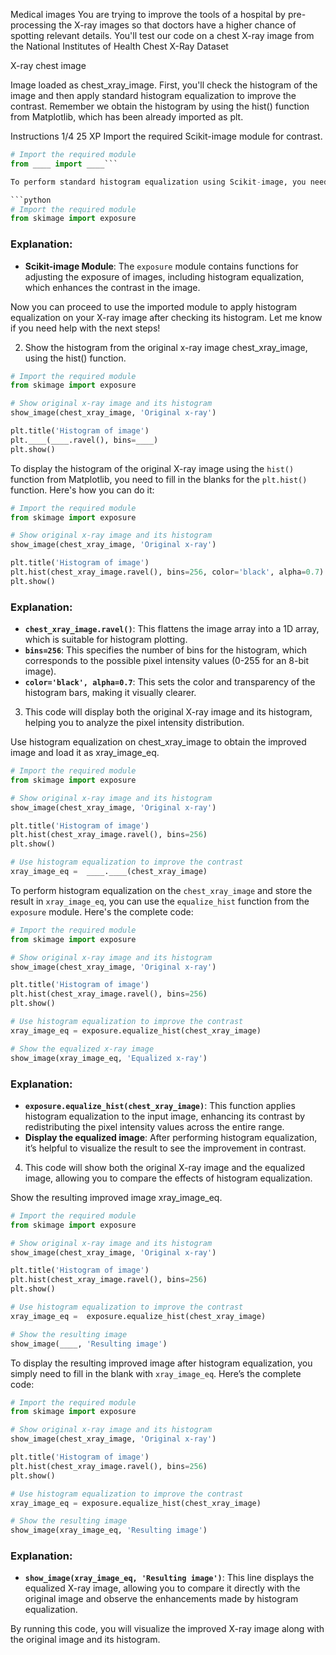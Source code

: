 Medical images
You are trying to improve the tools of a hospital by pre-processing the X-ray images so that doctors have a higher chance of spotting relevant details. You'll test our code on a chest X-ray image from the National Institutes of Health Chest X-Ray Dataset

X-ray chest image

Image loaded as chest_xray_image.
First, you'll check the histogram of the image and then apply standard histogram equalization to improve the contrast. Remember we obtain the histogram by using the hist() function from Matplotlib, which has been already imported as plt.

Instructions 1/4
25 XP
Import the required Scikit-image module for contrast.

```py
# Import the required module
from ____ import ____```

To perform standard histogram equalization using Scikit-image, you need to import the `exposure` module. Here’s how to fill in the blanks:

```python
# Import the required module
from skimage import exposure
```

### Explanation:
- **Scikit-image Module**: The `exposure` module contains functions for adjusting the exposure of images, including histogram equalization, which enhances the contrast in the image. 

Now you can proceed to use the imported module to apply histogram equalization on your X-ray image after checking its histogram. Let me know if you need help with the next steps!


2. Show the histogram from the original x-ray image chest_xray_image, using the hist() function.

```py
# Import the required module
from skimage import exposure

# Show original x-ray image and its histogram
show_image(chest_xray_image, 'Original x-ray')

plt.title('Histogram of image')
plt.____(____.ravel(), bins=____)
plt.show()
```

To display the histogram of the original X-ray image using the `hist()` function from Matplotlib, you need to fill in the blanks for the `plt.hist()` function. Here's how you can do it:

```python
# Import the required module
from skimage import exposure

# Show original x-ray image and its histogram
show_image(chest_xray_image, 'Original x-ray')

plt.title('Histogram of image')
plt.hist(chest_xray_image.ravel(), bins=256, color='black', alpha=0.7)  # Use 256 bins for pixel intensity values
plt.show()
```

### Explanation:
- **`chest_xray_image.ravel()`**: This flattens the image array into a 1D array, which is suitable for histogram plotting.
- **`bins=256`**: This specifies the number of bins for the histogram, which corresponds to the possible pixel intensity values (0-255 for an 8-bit image).
- **`color='black', alpha=0.7`**: This sets the color and transparency of the histogram bars, making it visually clearer.

3. This code will display both the original X-ray image and its histogram, helping you to analyze the pixel intensity distribution.

Use histogram equalization on chest_xray_image to obtain the improved image and load it as xray_image_eq.


```py
# Import the required module
from skimage import exposure

# Show original x-ray image and its histogram
show_image(chest_xray_image, 'Original x-ray')

plt.title('Histogram of image')
plt.hist(chest_xray_image.ravel(), bins=256)
plt.show()

# Use histogram equalization to improve the contrast
xray_image_eq =  ____.____(chest_xray_image)
```

To perform histogram equalization on the `chest_xray_image` and store the result in `xray_image_eq`, you can use the `equalize_hist` function from the `exposure` module. Here's the complete code:

```python
# Import the required module
from skimage import exposure

# Show original x-ray image and its histogram
show_image(chest_xray_image, 'Original x-ray')

plt.title('Histogram of image')
plt.hist(chest_xray_image.ravel(), bins=256)
plt.show()

# Use histogram equalization to improve the contrast
xray_image_eq = exposure.equalize_hist(chest_xray_image)

# Show the equalized x-ray image
show_image(xray_image_eq, 'Equalized x-ray')
```

### Explanation:
- **`exposure.equalize_hist(chest_xray_image)`**: This function applies histogram equalization to the input image, enhancing its contrast by redistributing the pixel intensity values across the entire range.
- **Display the equalized image**: After performing histogram equalization, it’s helpful to visualize the result to see the improvement in contrast.

4. This code will show both the original X-ray image and the equalized image, allowing you to compare the effects of histogram equalization.

Show the resulting improved image xray_image_eq.

```py
# Import the required module
from skimage import exposure

# Show original x-ray image and its histogram
show_image(chest_xray_image, 'Original x-ray')

plt.title('Histogram of image')
plt.hist(chest_xray_image.ravel(), bins=256)
plt.show()

# Use histogram equalization to improve the contrast
xray_image_eq =  exposure.equalize_hist(chest_xray_image)

# Show the resulting image
show_image(____, 'Resulting image')
```

To display the resulting improved image after histogram equalization, you simply need to fill in the blank with `xray_image_eq`. Here’s the complete code:

```python
# Import the required module
from skimage import exposure

# Show original x-ray image and its histogram
show_image(chest_xray_image, 'Original x-ray')

plt.title('Histogram of image')
plt.hist(chest_xray_image.ravel(), bins=256)
plt.show()

# Use histogram equalization to improve the contrast
xray_image_eq = exposure.equalize_hist(chest_xray_image)

# Show the resulting image
show_image(xray_image_eq, 'Resulting image')
```

### Explanation:
- **`show_image(xray_image_eq, 'Resulting image')`**: This line displays the equalized X-ray image, allowing you to compare it directly with the original image and observe the enhancements made by histogram equalization.

By running this code, you will visualize the improved X-ray image along with the original image and its histogram.